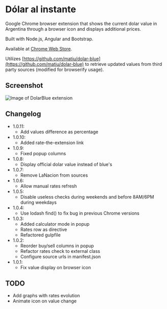Dólar al instante
==========

Google Chrome browser extension that shows the current dolar value in Argentina through a browser icon and displays additional prices.

Built with Node.js, Angular and Bootstrap.

Available at [Chrome Web Store](https://chrome.google.com/webstore/detail/dólar-blue-al-instante/bcadgochooecaafmhckfgpjmieepgblp).

Utilizes [https://github.com/matiu/dolar-blue](https://github.com/matiu/dolar-blue) to retrieve updated values from third party sources (modified for browserify usage).

## Screenshot
![Image of DolarBlue extension](http://static.codaxis.com/chrome-dolar-blue.png)

## Changelog
- 1.0.11:
	- Add values difference as percentage
- 1.0.10:
	- Added rate-the-extension link
- 1.0.9:
	- Fixed popup columns
- 1.0.8:
	- Display official dolar value instead of blue's
- 1.0.7:
	- Remove LaNacion from sources
- 1.0.6:
	- Allow manual rates refresh
- 1.0.5:
	- Disable useless checks during weekends and before 8AM/6PM during weekdays
- 1.0.4:
	- Use lodash find() to fix bug in previous Chrome versions
- 1.0.3:
	- Added calculator mode in popup
	- Rates row as directive
	- Refactored gulpfile
- 1.0.2:
	- Reorder buy/sell columns in popup
	- Refactor rates check to external class
	- Configure source urls in manifest.json
- 1.0.1:
	- Fix value display on browser icon

## TODO
- Add graphs with rates evolution
- Animate icon on value change
